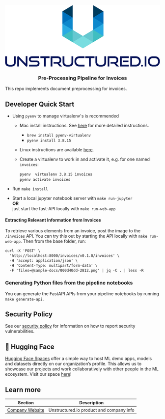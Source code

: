 <h3 align="center">
  <img src="img/unstructured_logo.png" height="200">
</h3>

<h3 align="center">
  <p>Pre-Processing Pipeline for Invoices</p>
</h3>


This repo implements document preprocessing for invoices.

## Developer Quick Start

* Using `pyenv` to manage virtualenv's is recommended
	* Mac install instructions. See [here](https://github.com/Unstructured-IO/community#mac--homebrew) for more detailed instructions.
		* `brew install pyenv-virtualenv`
	  * `pyenv install 3.8.15`
  * Linux instructions are available [here](https://github.com/Unstructured-IO/community#linux).

  * Create a virtualenv to work in and activate it, e.g. for one named `invoices`:

	`pyenv  virtualenv 3.8.15 invoices` <br />
	`pyenv activate invoices`

* Run `make install`
* Start a local jupyter notebook server with `make run-jupyter` <br />
	**OR** <br />
	just start the fast-API locally with `make run-web-app`

#### Extracting Relevant Information from Invoices

To retrieve various elements from an invoice, post the image to the `/invoices` API. You can try this out by starting the API locally with `make run-web-app`. Then from the base folder, run:
```
curl -X 'POST' \
  'http://localhost:8000/invoices/v0.1.0/invoices' \
  -H 'accept: application/json' \
  -H 'Content-Type: multipart/form-data' \
  -F 'files=@sample-docs/000d40dd-2812.png' | jq -C . | less -R
```

### Generating Python files from the pipeline notebooks

You can generate the FastAPI APIs from your pipeline notebooks by running `make generate-api`.

## Security Policy

See our [security policy](https://github.com/Unstructured-IO/pipeline-invoices/security/policy) for
information on how to report security vulnerabilities.

## 🤗 Hugging Face

[Hugging Face Spaces](https://huggingface.co/spaces) offer a simple way to host ML demo apps, models and datasets directly on our organization’s profile. This allows us to showcase our projects and work collaboratively with other people in the ML ecosystem. Visit our space [here](https://huggingface.co/unstructuredio)!

## Learn more

| Section | Description |
|-|-|
| [Company Website](https://unstructured.io) | Unstructured.io product and company info |
